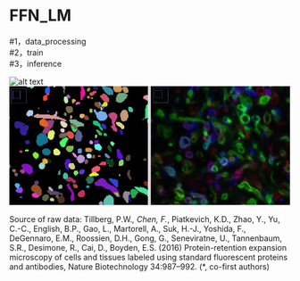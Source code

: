 # FFN_LM
#1，data_processing   
#2，train   
#3，inference   


![alt text](https://github.com/[username]/[reponame]/blob/[branch]/image.jpg?raw=true)
![sample](image.png)


Source of raw data:
Tillberg, P.W.*, Chen, F.*, Piatkevich, K.D., Zhao, Y., Yu, C.-C., English, B.P., Gao, L., Martorell, A., Suk, H.-J., Yoshida, F., DeGennaro, E.M., Roossien, D.H., Gong, G., Seneviratne, U., Tannenbaum, S.R., Desimone, R., Cai, D., Boyden, E.S. (2016) Protein-retention expansion microscopy of cells and tissues labeled using standard fluorescent proteins and antibodies, Nature Biotechnology 34:987–992. (*, co-first authors)
